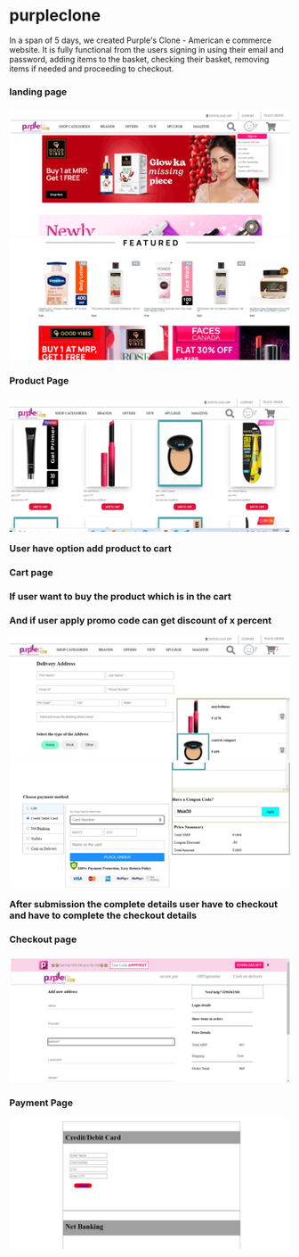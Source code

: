 # purpleclone
In a span of 5 days, we created Purple's Clone - American e commerce website. It is fully functional from the users signing in using their email and password, adding items to the basket, checking their basket, removing items if needed and proceeding to checkout.
<h3>landing page<h3>
  <img src="https://raw.githubusercontent.com/Amir98375/imagesproject/master/landingpage.JPG">
  <img src="https://raw.githubusercontent.com/Amir98375/imagesproject/master/landingblow.JPG">
<h3>Product Page<h3>
  <img src="https://raw.githubusercontent.com/Amir98375/imagesproject/master/product.JPG">
  <p>User have option add product to cart  <p>
  <h3>Cart page<h3>
      <h3>If user want to buy the product which is in the cart <h3>
      <p>And if user apply promo code can get discount of x percent<p>
    <img src="https://raw.githubusercontent.com/Amir98375/imagesproject/master/cart.JPG">
    <img src="https://raw.githubusercontent.com/Amir98375/imagesproject/master/cart1.JPG">
        <p>After submission the complete details user have to checkout and have to complete the checkout details<p>
        <h3>Checkout page<h3>
          <img src="https://raw.githubusercontent.com/Amir98375/imagesproject/master/checkout.JPG">
          <h3>Payment Page</h3>
          <img src='https://raw.githubusercontent.com/Amir98375/imagesproject/master/payment.JPG'>
  
